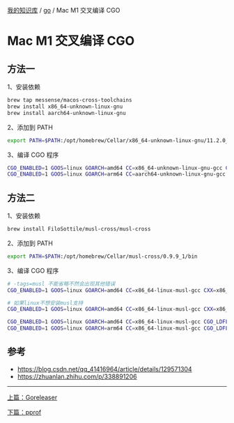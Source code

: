 [我的知识库](../README.md) / [go](zz_gneratered_mdi.md) / Mac M1 交叉编译 CGO

# Mac M1 交叉编译 CGO

## 方法一

 1、安装依赖

```bash
brew tap messense/macos-cross-toolchains
brew install x86_64-unknown-linux-gnu
brew install aarch64-unknown-linux-gnu
```

2、添加到 PATH

```bash
export PATH=$PATH:/opt/homebrew/Cellar/x86_64-unknown-linux-gnu/11.2.0_1/bin::/opt/homebrew/Cellar/aarch64-unknown-linux-gnu/11.2.0_1/bin
```

3、编译 CGO 程序

```bash
CGO_ENABLED=1 GOOS=linux GOARCH=amd64 CC=x86_64-unknown-linux-gnu-gcc CXX=x86_64-unknown-linux-gnu-g++ go build
CGO_ENABLED=1 GOOS=linux GOARCH=arm64 CC=aarch64-unknown-linux-gnu-gcc CXX=aarch64-unknown-linux-gnu-g++ go build
```

## 方法二

1、安装依赖

```bash
brew install FiloSottile/musl-cross/musl-cross
```

2、添加到 PATH

```bash
export PATH=$PATH:/opt/homebrew/Cellar/musl-cross/0.9.9_1/bin
```

3、编译 CGO 程序

```bash
# -tags=musl 不能省略不然会出现其他错误
CGO_ENABLED=1 GOOS=linux GOARCH=amd64 CC=x86_64-linux-musl-gcc CXX=x86_64-linux-musl-g++ go build -tags=musl

# 如果linux不想安装musl支持
CGO_ENABLED=1 GOOS=linux GOARCH=amd64 CC=x86_64-linux-musl-gcc CXX=x86_64-linux-musl-g++ CGO_LDFLAGS="-static" go build -tags=musl

CGO_ENABLED=1 GOOS=linux GOARCH=amd64 CC=x86_64-linux-musl-gcc CGO_LDFLAGS="-static" go build
CGO_ENABLED=1 GOOS=linux GOARCH=arm64 CC=x86_64-linux-musl-gcc CGO_LDFLAGS="-static" go build
```

## 参考

- <https://blog.csdn.net/qq_41416964/article/details/129571304>
- <https://zhuanlan.zhihu.com/p/338891206>

---
[上篇：Goreleaser](goreleaser.md)

[下篇：pprof](pprof.md)

